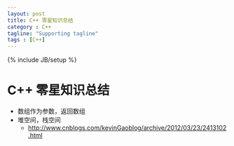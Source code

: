 ```yaml
---
layout: post
title: C++ 零星知识总结
category : C++
tagline: "Supporting tagline"
tags : [C++]
---
```

{% include JB/setup %}
# C++ 零星知识总结

- 数组作为参数，返回数组
- 堆空间，栈空间
  + http://www.cnblogs.com/kevinGaoblog/archive/2012/03/23/2413102.html

